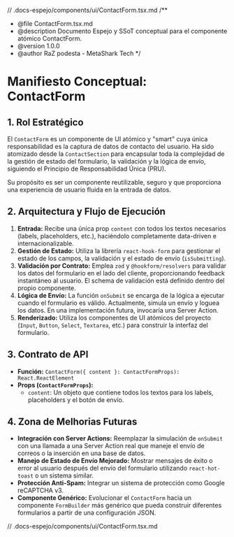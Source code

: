 // .docs-espejo/components/ui/ContactForm.tsx.md
/\*\*

- @file ContactForm.tsx.md
- @description Documento Espejo y SSoT conceptual para el componente atómico ContactForm.
- @version 1.0.0
- @author RaZ podesta - MetaShark Tech
  \*/

# Manifiesto Conceptual: ContactForm

## 1. Rol Estratégico

El `ContactForm` es un componente de UI atómico y "smart" cuya única responsabilidad es la captura de datos de contacto del usuario. Ha sido atomizado desde la `ContactSection` para encapsular toda la complejidad de la gestión de estado del formulario, la validación y la lógica de envío, siguiendo el Principio de Responsabilidad Única (PRU).

Su propósito es ser un componente reutilizable, seguro y que proporciona una experiencia de usuario fluida en la entrada de datos.

## 2. Arquitectura y Flujo de Ejecución

1.  **Entrada:** Recibe una única prop `content` con todos los textos necesarios (labels, placeholders, etc.), haciéndolo completamente data-driven e internacionalizable.
2.  **Gestión de Estado:** Utiliza la librería `react-hook-form` para gestionar el estado de los campos, la validación y el estado de envío (`isSubmitting`).
3.  **Validación por Contrato:** Emplea `zod` y `@hookform/resolvers` para validar los datos del formulario en el lado del cliente, proporcionando feedback instantáneo al usuario. El schema de validación está definido dentro del propio componente.
4.  **Lógica de Envío:** La función `onSubmit` se encarga de la lógica a ejecutar cuando el formulario es válido. Actualmente, simula un envío y loguea los datos. En una implementación futura, invocaría una Server Action.
5.  **Renderizado:** Utiliza los componentes de UI atómicos del proyecto (`Input`, `Button`, `Select`, `Textarea`, etc.) para construir la interfaz del formulario.

## 3. Contrato de API

- **Función:** `ContactForm({ content }: ContactFormProps): React.ReactElement`
- **Props (`ContactFormProps`):**
  - `content`: Un objeto que contiene todos los textos para los labels, placeholders y el botón de envío.

## 4. Zona de Melhorias Futuras

- **Integración con Server Actions:** Reemplazar la simulación de `onSubmit` con una llamada a una Server Action real que maneje el envío de correos o la inserción en una base de datos.
- **Manejo de Estado de Envío Mejorado:** Mostrar mensajes de éxito o error al usuario después del envío del formulario utilizando `react-hot-toast` o un sistema similar.
- **Protección Anti-Spam:** Integrar un sistema de protección como Google reCAPTCHA v3.
- **Componente Genérico:** Evolucionar el `ContactForm` hacia un componente `FormBuilder` más genérico que pueda construir diferentes formularios a partir de una configuración JSON.

// .docs-espejo/components/ui/ContactForm.tsx.md
